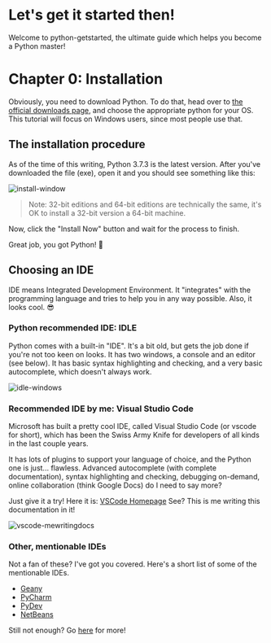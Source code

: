 # Let's get it started then!

Welcome to python-getstarted, the ultimate guide which helps you become a Python master!

# Chapter 0: Installation

Obviously, you need to download Python. To do that, head over to [the official downloads page](https://www.python.org/downloads/),
and choose the appropriate python for your OS. This tutorial will focus on Windows users, since most people use that.

## The installation procedure

As of the time of this writing, Python 3.7.3 is the latest version. After you've downloaded the file (exe),
open it and you should see something like this:

![install-window](https://i.imgur.com/qwdeUor.jpg)

> Note: 32-bit editions and 64-bit editions are technically the same, it's OK to install a 32-bit version a 64-bit machine.

Now, click the "Install Now" button and wait for the process to finish.

Great job, you got Python! :tada: 

## Choosing an IDE

IDE means Integrated Development Environment. It "integrates" with the programming language and tries to help you in any way
possible. Also, it looks cool. :sunglasses:

### Python recommended IDE: IDLE

Python comes with a built-in "IDE". It's a bit old, but gets the job done if you're not too keen on looks.
It has two windows, a console and an editor (see below). It has basic syntax highlighting and checking, 
and a very basic autocomplete, which doesn't always work.

![idle-windows](https://i.imgur.com/z6htRDh.jpg)

### Recommended IDE by me: Visual Studio Code

Microsoft has built a pretty cool IDE, called Visual Studio Code (or vscode for short), which has been the Swiss Army Knife
for developers of all kinds in the last couple years.

It has lots of plugins to support your language of choice, and the Python one is just... flawless.
Advanced autocomplete (with complete documentation), syntax highlighting and checking, debugging on-demand,
online collaboration (think Google Docs) do I need to say more?

Just give it a try! Here it is: [VSCode Homepage](https://code.visualstudio.com/)
See? This is me writing this documentation in it!

![vscode-mewritingdocs](https://i.imgur.com/Z25xT1i.jpg)

### Other, mentionable IDEs

Not a fan of these? I've got you covered. Here's a short list of some of the mentionable IDEs.

- [Geany](https://geany.org/)
- [PyCharm](https://www.jetbrains.com/pycharm/)
- [PyDev](http://www.pydev.org/)
- [NetBeans](http://wiki.netbeans.org/Python)

Still not enough? Go [here](https://wiki.python.org/moin/IntegratedDevelopmentEnvironments) for more!
